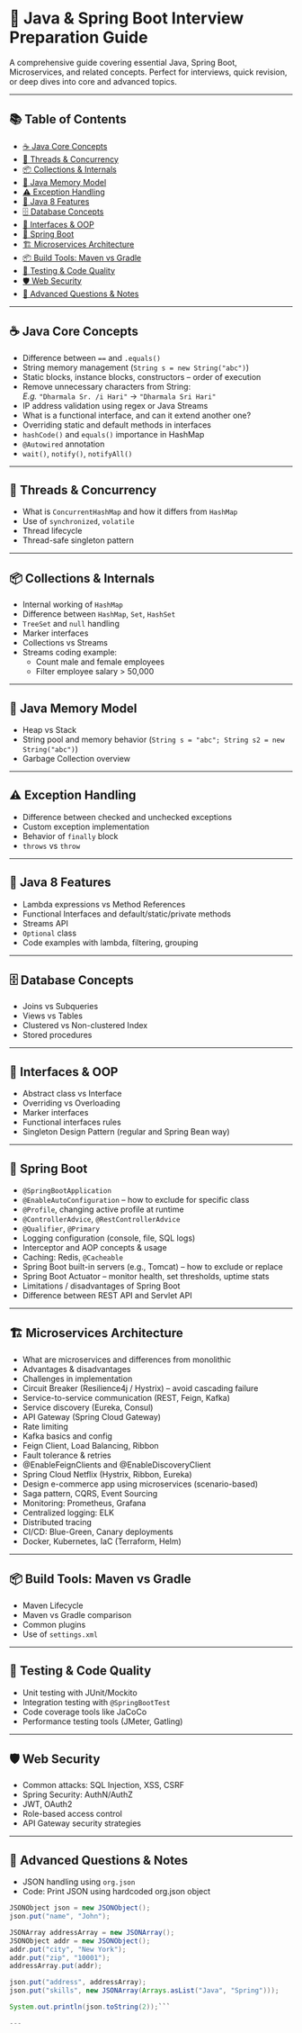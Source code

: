 # 🚀 Java & Spring Boot Interview Preparation Guide

A comprehensive guide covering essential Java, Spring Boot, Microservices, and related concepts. Perfect for interviews, quick revision, or deep dives into core and advanced topics.

---

## 📚 Table of Contents

- [☕ Java Core Concepts](#-java-core-concepts)
- [🔁 Threads & Concurrency](#-threads--concurrency)
- [📦 Collections & Internals](#-collections--internals)
- [🧠 Java Memory Model](#-java-memory-model)
- [⚠️ Exception Handling](#-exception-handling)
- [🌿 Java 8 Features](#-java-8-features)
- [🗄️ Database Concepts](#-database-concepts)
- [🧩 Interfaces & OOP](#-interfaces--oop)
- [🌱 Spring Boot](#-spring-boot)
- [🏗️ Microservices Architecture](#-microservices-architecture)
- [📦 Build Tools: Maven vs Gradle](#-build-tools-maven-vs-gradle)
- [🧪 Testing & Code Quality](#-testing--code-quality)
- [🛡️ Web Security](#-web-security)
- [📌 Advanced Questions & Notes](#-advanced-questions--notes)

---

## ☕ Java Core Concepts

- Difference between `==` and `.equals()`
- String memory management (`String s = new String("abc")`)
- Static blocks, instance blocks, constructors – order of execution
- Remove unnecessary characters from String:  
  _E.g._ `"Dharmala Sr. /i Hari"` → `"Dharmala Sri Hari"`
- IP address validation using regex or Java Streams
- What is a functional interface, and can it extend another one?
- Overriding static and default methods in interfaces
- `hashCode()` and `equals()` importance in HashMap
- `@Autowired` annotation
- `wait()`, `notify()`, `notifyAll()`

---

## 🔁 Threads & Concurrency

- What is `ConcurrentHashMap` and how it differs from `HashMap`
- Use of `synchronized`, `volatile`
- Thread lifecycle
- Thread-safe singleton pattern

---

## 📦 Collections & Internals

- Internal working of `HashMap`
- Difference between `HashMap`, `Set`, `HashSet`
- `TreeSet` and `null` handling
- Marker interfaces
- Collections vs Streams
- Streams coding example:
  - Count male and female employees
  - Filter employee salary > 50,000

---

## 🧠 Java Memory Model

- Heap vs Stack
- String pool and memory behavior (`String s = "abc"; String s2 = new String("abc")`)
- Garbage Collection overview

---

## ⚠️ Exception Handling

- Difference between checked and unchecked exceptions
- Custom exception implementation
- Behavior of `finally` block
- `throws` vs `throw`

---

## 🌿 Java 8 Features

- Lambda expressions vs Method References
- Functional Interfaces and default/static/private methods
- Streams API
- `Optional` class
- Code examples with lambda, filtering, grouping

---

## 🗄️ Database Concepts

- Joins vs Subqueries
- Views vs Tables
- Clustered vs Non-clustered Index
- Stored procedures

---

## 🧩 Interfaces & OOP

- Abstract class vs Interface
- Overriding vs Overloading
- Marker interfaces
- Functional interfaces rules
- Singleton Design Pattern (regular and Spring Bean way)

---

## 🌱 Spring Boot

- `@SpringBootApplication`
- `@EnableAutoConfiguration` – how to exclude for specific class
- `@Profile`, changing active profile at runtime
- `@ControllerAdvice`, `@RestControllerAdvice`
- `@Qualifier`, `@Primary`
- Logging configuration (console, file, SQL logs)
- Interceptor and AOP concepts & usage
- Caching: Redis, `@Cacheable`
- Spring Boot built-in servers (e.g., Tomcat) – how to exclude or replace
- Spring Boot Actuator – monitor health, set thresholds, uptime stats
- Limitations / disadvantages of Spring Boot
- Difference between REST API and Servlet API

---

## 🏗️ Microservices Architecture

- What are microservices and differences from monolithic
- Advantages & disadvantages
- Challenges in implementation
- Circuit Breaker (Resilience4j / Hystrix) – avoid cascading failure
- Service-to-service communication (REST, Feign, Kafka)
- Service discovery (Eureka, Consul)
- API Gateway (Spring Cloud Gateway)
- Rate limiting
- Kafka basics and config
- Feign Client, Load Balancing, Ribbon
- Fault tolerance & retries
- @EnableFeignClients and @EnableDiscoveryClient
- Spring Cloud Netflix (Hystrix, Ribbon, Eureka)
- Design e-commerce app using microservices (scenario-based)
- Saga pattern, CQRS, Event Sourcing
- Monitoring: Prometheus, Grafana
- Centralized logging: ELK
- Distributed tracing
- CI/CD: Blue-Green, Canary deployments
- Docker, Kubernetes, IaC (Terraform, Helm)

---

## 📦 Build Tools: Maven vs Gradle

- Maven Lifecycle
- Maven vs Gradle comparison
- Common plugins
- Use of `settings.xml`

---

## 🧪 Testing & Code Quality

- Unit testing with JUnit/Mockito
- Integration testing with `@SpringBootTest`
- Code coverage tools like JaCoCo
- Performance testing tools (JMeter, Gatling)

---

## 🛡️ Web Security

- Common attacks: SQL Injection, XSS, CSRF
- Spring Security: AuthN/AuthZ
- JWT, OAuth2
- Role-based access control
- API Gateway security strategies

---

## 📌 Advanced Questions & Notes

- JSON handling using `org.json`
- Code: Print JSON using hardcoded org.json object
```java
JSONObject json = new JSONObject();
json.put("name", "John");

JSONArray addressArray = new JSONArray();
JSONObject addr = new JSONObject();
addr.put("city", "New York");
addr.put("zip", "10001");
addressArray.put(addr);

json.put("address", addressArray);
json.put("skills", new JSONArray(Arrays.asList("Java", "Spring")));

System.out.println(json.toString(2));```

---
